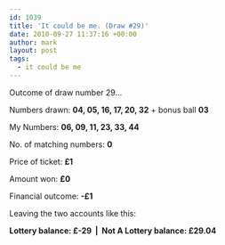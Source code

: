 ```yaml
---
id: 1039
title: 'It could be me. (Draw #29)'
date: 2010-09-27 11:37:16 +00:00
author: mark
layout: post
tags:
  - it could be me
---
```

Outcome of draw number 29…

Numbers drawn: **04, 05, 16, 17, 20, 32** + bonus ball **03**

My Numbers: **06, 09, 11, 23, 33, 44**

No. of matching numbers: **0**

Price of ticket: **£1**

Amount won: **£0**

Financial outcome: **-£1**

Leaving the two accounts like this:

**Lottery balance: £-29  |  Not A Lottery balance: £29.04**
